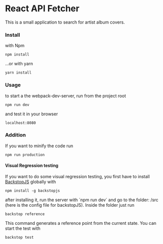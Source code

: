 # React API Fetcher
This is a small application to search for artist album covers.



### Install

with Npm

	npm install

...or with yarn

	yarn install

### Usage
to start a the webpack-dev-server, run from the project root

	npm run dev

and test it in your browser

	localhost:8080



### Addition

If you want to minify the code run

	npm run production


#### Visual Regression testing

If you want to do some visual regression testing, you first have to install [BackstopJS](https://github.com/garris/BackstopJS) globally with

	npm install -g backstopjs

after installing it, run the server with ´npm run dev´ and go to the folder: /src (here is the config file for backstopJS). Inside the folder just run

	backstop reference

This command generates a reference point from the current state. You can start the test with

	backstop test



